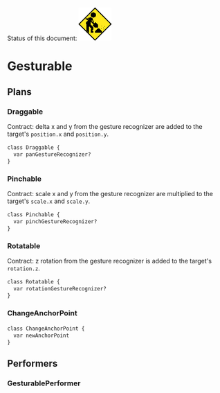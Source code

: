 Status of this document:
![](../../_assets/under-construction-flashing-barracade-animation.gif)

# Gesturable

## Plans

### Draggable

Contract: delta x and y from the gesture recognizer are added to the target's `position.x` and `position.y`.

    class Draggable {
      var panGestureRecognizer?
    }

### Pinchable

Contract: scale x and y from the gesture recognizer are multiplied to the target's `scale.x` and `scale.y`.

    class Pinchable {
      var pinchGestureRecognizer?
    }

### Rotatable

Contract: z rotation from the gesture recognizer is added to the target's `rotation.z`.

    class Rotatable {
      var rotationGestureRecognizer?
    }

### ChangeAnchorPoint

    class ChangeAnchorPoint {
      var newAnchorPoint
    }

## Performers

### GesturablePerformer

